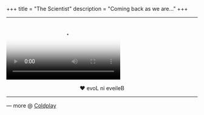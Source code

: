 +++
title = "The Scientist"
description = "Coming back as we are..."
+++
<hr class="coldplay" />

<video poster="/images/coldplay.jpg" src="/videos/coldplay-the-scientist.mp4" controls></video>

<div style="text-align: center">❤ evoL ni eveileB</div>

<hr class="coldplay" />

<div class="coldplay-footer">— more @ <a href="/coldplay/">Coldplay</a></div>
